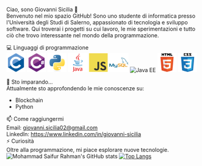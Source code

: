 Ciao, sono Giovanni Sicilia 👋  
Benvenuto nel mio spazio GitHub! Sono uno studente di informatica presso l'Università degli Studi di Salerno, appassionato di tecnologia e sviluppo software. Qui troverai i progetti su cui lavoro, le mie sperimentazioni e tutto ciò che trovo interessante nel mondo della programmazione.

💻 Linguaggi di programmazione  
<img src="https://raw.githubusercontent.com/devicons/devicon/master/icons/c/c-original.svg" alt="C" width="50" height="50">
<img src="https://github.com/devicons/devicon/blob/master/icons/csharp/csharp-original.svg" alt="CSharp" width="50" height="50">
<img src="https://raw.githubusercontent.com/devicons/devicon/master/icons/python/python-original.svg" alt="Python" width="50" height="50">
<img src="https://github.com/devicons/devicon/blob/master/icons/java/java-original-wordmark.svg" alt="Java" width="50" height="50">
<img src="https://github.com/devicons/devicon/blob/master/icons/javascript/javascript-original.svg" alt="JavaScript" width="50" height="50">
<img src="https://github.com/devicons/devicon/blob/master/icons/mysql/mysql-original-wordmark.svg" alt="SQL" width="50" height="50">
![Java EE](https://img.shields.io/badge/-Java_EE-007396?style=flat&logo=java&logoColor=white)
<img src="https://github.com/devicons/devicon/blob/master/icons/html5/html5-original-wordmark.svg" alt="HTML" width="50" height="50">
<img src="https://github.com/devicons/devicon/blob/master/icons/css3/css3-original-wordmark.svg" alt="CSS" width="50" height="50">



🌱 Sto imparando...  
Attualmente sto approfondendo le mie conoscenze su:  
* Blockchain  
* Python

📫 Come raggiungermi  
Email: giovanni.sicilia02@gmail.com  
LinkedIn: https://www.linkedin.com/in/giovanni-sicilia  
⚡ Curiosità  
Oltre alla programmazione, mi piace esplorare nuove tecnologie.  
![Mohammad Saifur Rahman's GitHub stats](https://github-readme-stats.vercel.app/api/top-langs?username=giogiosici&theme=algolia&show_icons=true)
[![Top Langs](https://github-readme-stats.vercel.app/api?username=giogiosici&theme=algolia&show_icons=true)](https://github.com/giogiosici)


